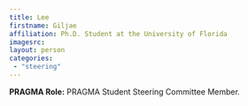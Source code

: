 ```yaml
---
title: Lee
firstname: Giljae
affiliation: Ph.D. Student at the University of Florida
imagesrc: 
layout: person
categories:
 - "steering"
---
```

**PRAGMA Role:** PRAGMA Student Steering Committee Member.  

